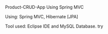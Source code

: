 Product-CRUD-App Using Spring MVC

Using:
 Spring MVC,
 Hibernate [JPA]

Tool used:
Eclipse IDE and MySQL Database.
 try